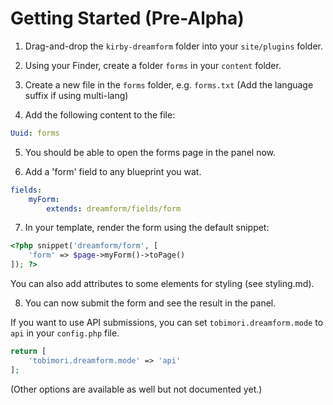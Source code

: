 # Getting Started (Pre-Alpha)

1. Drag-and-drop the `kirby-dreamform` folder into your `site/plugins` folder.

2. Using your Finder, create a folder `forms` in your `content` folder.

3. Create a new file in the `forms` folder, e.g. `forms.txt` (Add the language suffix if using multi-lang)

4. Add the following content to the file:

```yaml
Uuid: forms
```

5. You should be able to open the forms page in the panel now.

6. Add a 'form' field to any blueprint you wat.

```yaml
fields:
	myForm:
		extends: dreamform/fields/form
```

7. In your template, render the form using the default snippet:

```php
<?php snippet('dreamform/form', [
	'form' => $page->myForm()->toPage()
]); ?>
```

You can also add attributes to some elements for styling (see styling.md).

8. You can now submit the form and see the result in the panel.

If you want to use API submissions, you can set `tobimori.dreamform.mode` to `api` in your `config.php` file.

```php
return [
	'tobimori.dreamform.mode' => 'api'
];
```

(Other options are available as well but not documented yet.)
